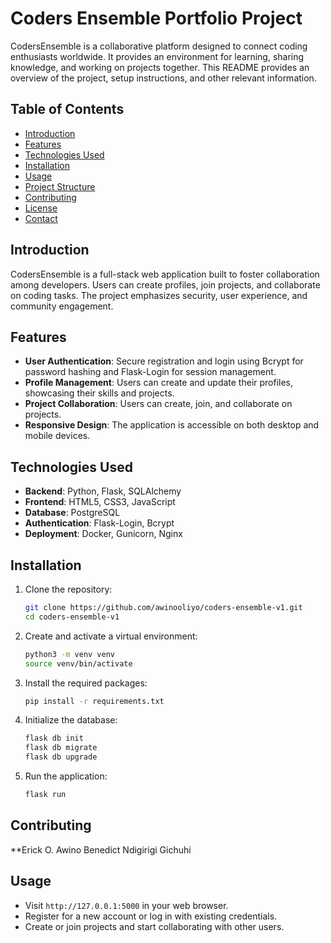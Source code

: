 # Coders Ensemble Portfolio Project

CodersEnsemble is a collaborative platform designed to connect coding enthusiasts worldwide. It provides an environment for learning, sharing knowledge, and working on projects together. This README provides an overview of the project, setup instructions, and other relevant information.

## Table of Contents

- [Introduction](#introduction)
- [Features](#features)
- [Technologies Used](#technologies-used)
- [Installation](#installation)
- [Usage](#usage)
- [Project Structure](#project-structure)
- [Contributing](#contributing)
- [License](#license)
- [Contact](#contact)

## Introduction

CodersEnsemble is a full-stack web application built to foster collaboration among developers. Users can create profiles, join projects, and collaborate on coding tasks. The project emphasizes security, user experience, and community engagement.

## Features

- **User Authentication**: Secure registration and login using Bcrypt for password hashing and Flask-Login for session management.
- **Profile Management**: Users can create and update their profiles, showcasing their skills and projects.
- **Project Collaboration**: Users can create, join, and collaborate on projects.
- **Responsive Design**: The application is accessible on both desktop and mobile devices.

## Technologies Used

- **Backend**: Python, Flask, SQLAlchemy
- **Frontend**: HTML5, CSS3, JavaScript
- **Database**: PostgreSQL
- **Authentication**: Flask-Login, Bcrypt
- **Deployment**: Docker, Gunicorn, Nginx

## Installation

1. Clone the repository:
    ```bash
    git clone https://github.com/awinooliyo/coders-ensemble-v1.git
    cd coders-ensemble-v1
    ```

2. Create and activate a virtual environment:
    ```bash
    python3 -m venv venv
    source venv/bin/activate
    ```

3. Install the required packages:
    ```bash
    pip install -r requirements.txt
    ```

4. Initialize the database:
    ```bash
    flask db init
    flask db migrate
    flask db upgrade
    ```

5. Run the application:
    ```bash
    flask run
    ```

## Contributing

**Erick O. Awino
Benedict Ndigirigi Gichuhi

## Usage

- Visit `http://127.0.0.1:5000` in your web browser.
- Register for a new account or log in with existing credentials.
- Create or join projects and start collaborating with other users.
